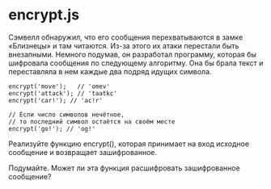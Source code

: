 # encrypt.js #

Сэмвелл обнаружил, что его сообщения перехватываются в замке «Близнецы» и там читаются. Из-за этого их атаки перестали быть внезапными. Немного подумав, он разработал программу, которая бы шифровала сообщения по следующему алгоритму. Она бы брала текст и переставляла в нем каждые два подряд идущих символа.
```
encrypt('move');   // 'omev'  
encrypt('attack'); // 'taatkc'  
encrypt('car!'); // 'ac!r'  
 
// Если число символов нечётное,
// то последний символ остаётся на своём месте  
encrypt('go!'); // 'og!'
```
Реализуйте функцию encrypt(), которая принимает на вход исходное сообщение и возвращает зашифрованное.

Подумайте. Может ли эта функция расшифровать зашифрованное сообщение?